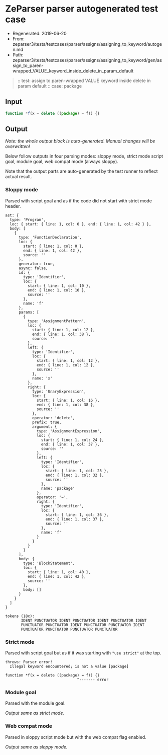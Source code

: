 # ZeParser parser autogenerated test case

- Regenerated: 2019-06-20
- From: zeparser3/tests/testcases/parser/assigns/assigning_to_keyword/autogen.md
- Path: zeparser3/tests/testcases/parser/assigns/assigning_to_keyword/gen/assign_to_paren-wrapped_VALUE_keyword_inside_delete_in_param_default

> :: test: assign to paren-wrapped VALUE keyword inside delete in param default
> :: case: package

## Input


`````js
function *f(x = delete ((package) = f)) {}
`````

## Output

_Note: the whole output block is auto-generated. Manual changes will be overwritten!_

Below follow outputs in four parsing modes: sloppy mode, strict mode script goal, module goal, web compat mode (always sloppy).

Note that the output parts are auto-generated by the test runner to reflect actual result.

### Sloppy mode

Parsed with script goal and as if the code did not start with strict mode header.

`````
ast: {
  type: 'Program',
  loc: { start: { line: 1, col: 0 }, end: { line: 1, col: 42 } },
  body: [
    {
      type: 'FunctionDeclaration',
      loc: {
        start: { line: 1, col: 0 },
        end: { line: 1, col: 42 },
        source: ''
      },
      generator: true,
      async: false,
      id: {
        type: 'Identifier',
        loc: {
          start: { line: 1, col: 10 },
          end: { line: 1, col: 10 },
          source: ''
        },
        name: 'f'
      },
      params: [
        {
          type: 'AssignmentPattern',
          loc: {
            start: { line: 1, col: 12 },
            end: { line: 1, col: 38 },
            source: ''
          },
          left: {
            type: 'Identifier',
            loc: {
              start: { line: 1, col: 12 },
              end: { line: 1, col: 12 },
              source: ''
            },
            name: 'x'
          },
          right: {
            type: 'UnaryExpression',
            loc: {
              start: { line: 1, col: 16 },
              end: { line: 1, col: 38 },
              source: ''
            },
            operator: 'delete',
            prefix: true,
            argument: {
              type: 'AssignmentExpression',
              loc: {
                start: { line: 1, col: 24 },
                end: { line: 1, col: 37 },
                source: ''
              },
              left: {
                type: 'Identifier',
                loc: {
                  start: { line: 1, col: 25 },
                  end: { line: 1, col: 32 },
                  source: ''
                },
                name: 'package'
              },
              operator: '=',
              right: {
                type: 'Identifier',
                loc: {
                  start: { line: 1, col: 36 },
                  end: { line: 1, col: 37 },
                  source: ''
                },
                name: 'f'
              }
            }
          }
        }
      ],
      body: {
        type: 'BlockStatement',
        loc: {
          start: { line: 1, col: 40 },
          end: { line: 1, col: 42 },
          source: ''
        },
        body: []
      }
    }
  ]
}

tokens (18x):
       IDENT PUNCTUATOR IDENT PUNCTUATOR IDENT PUNCTUATOR IDENT
       PUNCTUATOR PUNCTUATOR IDENT PUNCTUATOR PUNCTUATOR IDENT
       PUNCTUATOR PUNCTUATOR PUNCTUATOR PUNCTUATOR
`````

### Strict mode

Parsed with script goal but as if it was starting with `"use strict"` at the top.

`````
throws: Parser error!
  Illegal keyword encountered; is not a value [package]

function *f(x = delete ((package) = f)) {}
                                ^------- error
`````


### Module goal

Parsed with the module goal.

_Output same as strict mode._

### Web compat mode

Parsed in sloppy script mode but with the web compat flag enabled.

_Output same as sloppy mode._
